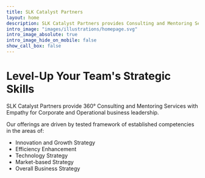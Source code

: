 ```yaml
---
title: SLK Catalyst Partners
layout: home
description: SLK Catalyst Partners provides Consulting and Mentoring Services with Empathy for Corporate and Operational business leadership.
intro_image: "images/illustrations/homepage.svg"
intro_image_absolute: true
intro_image_hide_on_mobile: false
show_call_box: false
---
```


# Level-Up Your Team's Strategic Skills

SLK Catalyst Partners provide 360&deg; Consulting and Mentoring Services with Empathy for Corporate and Operational business leadership.

Our offerings are driven by tested framework of established competencies in the areas of:
- Innovation and Growth Strategy
- Efficiency Enhancement
- Technology Strategy
- Market-based Strategy
- Overall Business Strategy
